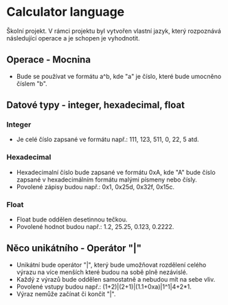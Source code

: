 # Calculator language
Školní projekt. V rámci projektu byl vytvořen vlastní jazyk, který rozpoznává následující operace a je schopen je vyhodnotit.

## Operace - Mocnina
- Bude se používat ve formátu a^b, kde "a" je číslo, které bude umocněno číslem "b".

## Datové typy - integer, hexadecimal, float
### Integer
- Je celé číslo zapsané ve formátu např.: 111, 123, 511, 0, 22, 5 atd.
### Hexadecimal
- Hexadecimalní číslo bude zapsané ve formátu 0xA, kde "A" bude číslo zapsané v hexadecimálním formátu malými písmeny nebo čísly.
- Povolené zápisy budou např.: 0x1, 0x25d, 0x32f, 0x15c.
### Float
- Float bude oddělen desetinnou tečkou. 
- Povolené hodnot budou např.: 1.2, 25.25, 0.123, 0.2222.
## Něco unikátního - Operátor "|"
- Unikátní bude operátor "|", který bude umožňovat rozdělení celého výrazu na více menších které budou na sobě plně nezávislé.
- Každý z výrazů bude oddělen samostatně a nebudou mít na sebe vliv.
- Povolené vstupy budou např.: (1+2)|(2+1)|(1.1+0xa)|1^1|4+2*1.
- Výraz nemůže začínat či končit "|".